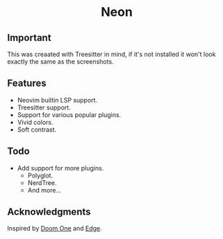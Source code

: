 <h1 align="center">
Neon
</h1>



## Important
This was creaated with Treesitter in mind, if it's not installed it won't look exactly the same as the screenshots. 

## Features
- Neovim builtin LSP support.
- Treesitter support.
- Support for various popular plugins.
- Vivid colors.
- Soft contrast.

## Todo
- Add support for more plugins.
  - Polyglot.
  - NerdTree.
  - And more...

## Acknowledgments 
Inspired by [Doom One](https://github.com/hlissner/emacs-doom-themes) and [Edge](https://github.com/sainnhe/edge).
